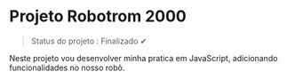 # Projeto Robotrom 2000

> Status do projeto : Finalizado  ✔
<p> Neste projeto vou desenvolver minha pratica em JavaScript, adicionando funcionalidades no nosso robô.
